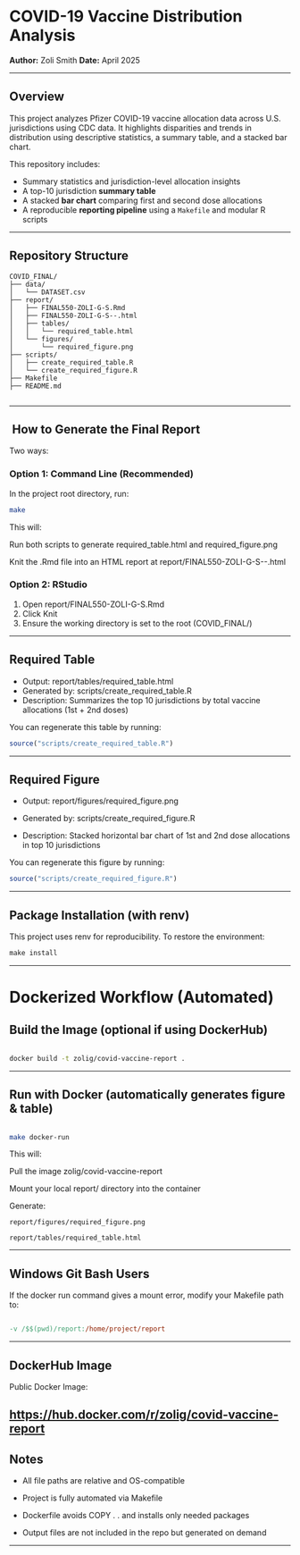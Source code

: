 # COVID-19 Vaccine Distribution Analysis

**Author:** Zoli Smith
**Date:** April 2025

------------------------------------------------------------------------

## Overview

This project analyzes Pfizer COVID-19 vaccine allocation data across U.S. jurisdictions using CDC data. It highlights disparities and trends in distribution using descriptive statistics, a summary table, and a stacked bar chart.

This repository includes:

- Summary statistics and jurisdiction-level allocation insights  
- A top-10 jurisdiction **summary table**  
- A stacked **bar chart** comparing first and second dose allocations  
- A reproducible **reporting pipeline** using a `Makefile` and modular R scripts  
------------------------------------------------------------------------

## Repository Structure

```         
COVID_FINAL/
├── data/
│   └── DATASET.csv
├── report/
│   ├── FINAL550-ZOLI-G-S.Rmd
│   ├── FINAL550-ZOLI-G-S--.html
│   ├── tables/
│   │   └── required_table.html
│   └── figures/
│       └── required_figure.png
├── scripts/
│   ├── create_required_table.R
│   └── create_required_figure.R
├── Makefile
├── README.md
                          
```

------------------------------------------------------------------------

## ️ How to Generate the Final Report

Two ways:

### Option 1: Command Line (Recommended)

In the project root directory, run:

``` bash
make
```

This will:

Run both scripts to generate required_table.html and required_figure.png

Knit the .Rmd file into an HTML report at report/FINAL550-ZOLI-G-S--.html

### Option 2: RStudio

1. Open report/FINAL550-ZOLI-G-S.Rmd
2. Click Knit
3. Ensure the working directory is set to the root (COVID_FINAL/)


------------------------------------------------------------------------

## Required Table

-  Output: report/tables/required_table.html
-  Generated by: scripts/create_required_table.R
-  Description: Summarizes the top 10 jurisdictions by total vaccine allocations (1st + 2nd doses)

You can regenerate this table by running:

``` r
source("scripts/create_required_table.R")
```

------------------------------------------------------------------------

## Required Figure

- Output: report/figures/required_figure.png

- Generated by: scripts/create_required_figure.R

- Description: Stacked horizontal bar chart of 1st and 2nd dose allocations in top 10 jurisdictions

You can regenerate this figure by running:

``` r
source("scripts/create_required_figure.R")
```
------------------------------------------------------------------------
## Package Installation (with renv)

This project uses renv for reproducibility. To restore the environment:

``` r
make install
```
------------------------------------------------------------------------

# Dockerized Workflow (Automated)

## Build the Image (optional if using DockerHub)

```bash

docker build -t zolig/covid-vaccine-report .

```
------------------------------------------------------------------------
## Run with Docker (automatically generates figure & table)

```bash

make docker-run

```
This will:

Pull the image zolig/covid-vaccine-report

Mount your local report/ directory into the container

Generate:

    report/figures/required_figure.png
    
    report/tables/required_table.html

------------------------------------------------------------------------
## Windows Git Bash Users

If the docker run command gives a mount error, modify your Makefile path to:

```makefile

-v /$$(pwd)/report:/home/project/report

```
------------------------------------------------------------------------ 
## DockerHub Image

Public Docker Image:

https://hub.docker.com/r/zolig/covid-vaccine-report
------------------------------------------------------------------------

## Notes

- All file paths are relative and OS-compatible

- Project is fully automated via Makefile

- Dockerfile avoids COPY . . and installs only needed packages

- Output files are not included in the repo but generated on demand

------------------------------------------------------------------------
